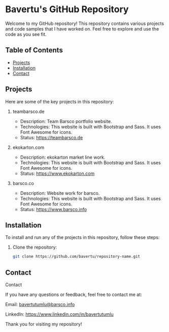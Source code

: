 # Bavertu's GitHub Repository

Welcome to my GitHub repository! This repository contains various projects and code samples that I have worked on. Feel free to explore and use the code as you see fit.

## Table of Contents

- [Projects](#projects)
- [Installation](#installation)
- [Contact](#contact)

## Projects

Here are some of the key projects in this repository:

1. teambarsco.de
   - Description: Team Barsco portfolio website.
   - Technologies: This website is built with Bootstrap and Sass. It uses Font Awesome for icons.
   - Status: https://teambarsco.de

2. ekokarton.com
   - Description: ekokarton market line work.
   - Technologies: This website is built with Bootstrap and Sass. It uses Font Awesome for icons.
   - Status: https://www.ekokarton.com

3. barsco.co
   - Description: Website work for barsco.
   - Technologies: This website is built with Bootstrap and Sass. It uses Font Awesome for icons.
   - Status: https://www.barsco.info

## Installation

To install and run any of the projects in this repository, follow these steps:

1. Clone the repository:
   ```sh
   git clone https://github.com/bavertu/repository-name.git

## Contact
Contact

If you have any questions or feedback, feel free to contact me at:

Email: bavertutumlu@barsco.info

LinkedIn: https://www.linkedin.com/in/bavertutumlu


Thank you for visiting my repository!
